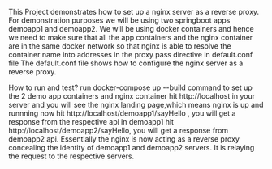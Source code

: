 This Project demonstrates how to set up a nginx server as a reverse proxy.
For demonstration purposes we will be using two springboot apps demoapp1 and demoapp2.
We will be using docker containers and hence we need to make sure that all the app containers and the nginx container are in the 
same docker network so that nginx is able to resolve the container name into addresses in the proxy pass directive in default.conf file
The default.conf file shows how to configure the nginx server as a reverse proxy.

How to run and test?
run docker-compose up --build command to set up the 2 demo app containers and nginx container
hit http://localhost in your server and you will see the nginx landing page,which means nginx is up and runnning
now hit http://localhost/demoapp1/sayHello , you will get a response from the respective api in demoapp1
hit http://localhost/demoapp2/sayHello, you will get a response from demoapp2 api.
Essentially the nginx is now acting as a reverse proxy concealing the identity of demoapp1 and demoapp2 servers.
It is relaying the request to the respective servers.

